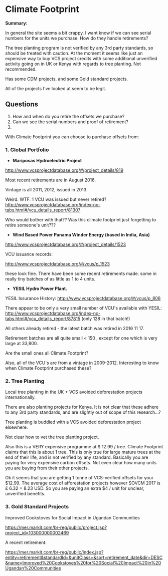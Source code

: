 # Climate Footprint 

**Summary:**

In general the site seems a bit crappy. I want know if we can see serial numbers for the units we purchase. How do they handle retirements?

The tree planting program is not verified by any 3rd party standards, so should be treated with caution. At the moment it seems like just an expensive way to buy VCS project credits with some additional unverified activity going on in UK or Kenya with regards to tree planting. Not recommended.

Has some CDM projects, and some Gold standard projects. 

All of the projects I've looked at seem to be legit.



## Questions

1. How and when do you retire the offsets we purchase?
2. Can we see the serial numbers and proof of retirement?
3. 




With Climate Footprint you can choose to purchase offsets from:

### 1. Global Portfolio

* **Mariposas Hydroelectric Project**

http://www.vcsprojectdatabase.org/#/project_details/819

Most recent retirements are in August 2016.

Vintage is all 2011, 2012, issued in 2013.

Weird. WTF. 1 VCU was issued but never retired? http://www.vcsprojectdatabase.org/index-no-tabs.html#/vcu_details_report/81307

Who would bother with that?? Was this climate footprint just forgetting to retire someone's unit???

* **Wind Based Power Panama Winder Energy  (based in India, Asia)**

http://www.vcsprojectdatabase.org/#/project_details/1523

VCU issuance records:

http://www.vcsprojectdatabase.org/#/vcus/p_1523

these look fine. There have been some recent retirements made. some in really tiny batches of as little as 1 to 4 units.

* **YESIL Hydro Power Plant.**

YESIL Issurance History: http://www.vcsprojectdatabase.org/#/vcus/p_806

There appear to be only a very small number of VCU's available with YESIL: http://www.vcsprojectdatabase.org/index-no-tabs.html#/vcu_details_report/87815 (only 128 in that batch!)

All others already retired - the latest batch was retired in 2016 11 17.

Retirement batches are all quite small < 150 , except for one which is very large at 33,800. 

Are the small ones all Climate Footprint?

Also, all of the VCU's are from a vintage in 2009-2012. Interesting to know when Climate Footprint purchased these?


### 2. Tree Planting

Local tree planting in the UK + VCS avoided deforestation projects internationally.

There are also planting projects for Kenya. It is not clear that these adhere to any 3rd party standards, and are slightly out of scope of this research...?

Tree planting is buddied with a VCS avoided deforestation project elsewhere. 

Not clear how to vet the tree planting project.

Also this is a VERY expensive programme at $ 12.99 / tree. Climate Footprint claims that this is about 1 tree. This is only true for large mature trees at the end of their life, and is not verified by any standard. Basically you are paying for very expensive carbon offsets. Not even clear how many units you are buying from their other projects.

Ok it seems that you are getting 1 tonne of VCS-verified offsets for your $12.99. The average cost of afforestation projects however SOVCM 2017 is £ 6.32 = 8.23 USD. So you are paying an extra $4 / unit for unclear, unverified benefits.

### 3. Gold Standard Projects

Improved Cookstoves for Social Impact in Ugandan Communities

https://mer.markit.com/br-reg/public/project.jsp?project_id=103000000002469

A recent retirement:

https://mer.markit.com/br-reg/public/index.jsp?entity=retirement&standardId=&unitClass=&sort=retirement_date&dir=DESC&name=Improved%20Cookstoves%20for%20Social%20Impact%20in%20Ugandan%20Communities
